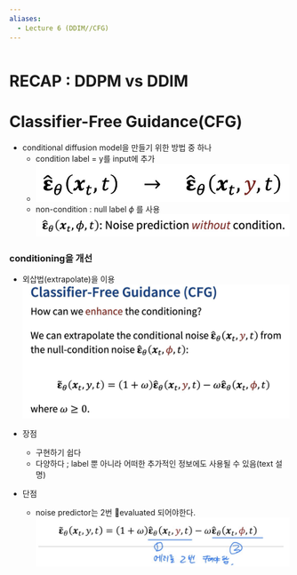 ```yaml
---
aliases:
  - Lecture 6 (DDIM//CFG)
---
```

```table-of-contents
```

# RECAP : DDPM vs DDIM


# Classifier-Free Guidance(CFG)

- conditional diffusion model을 만들기 위한 방법 중 하나
	- condition label = y를 input에 추가 
	- ![image-108](첨부파일/image-108.png)
	- non-condition : null label $\phi$ 를 사용
	  ![image-109](첨부파일/image-109.png)

### conditioning을 개선
- 외삽법(extrapolate)을 이용
![image-110](첨부파일/image-110.png)

- 장점
	- 구현하기 쉽다
	- 다양하다 ; label 뿐 아니라 어떠한 추가적인 정보에도 사용될 수 있음(text 설명)
- 단점
	- noise predictor는 2번 evaluated 되어야한다. 
	  ![image-111](첨부파일/image-111.png)
